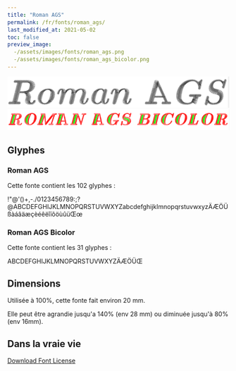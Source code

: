 ```yaml
---
title: "Roman AGS"
permalink: /fr/fonts/roman_ags/
last_modified_at: 2021-05-02
toc: false
preview_image: 
  -/assets/images/fonts/roman_ags.png  
  -/assets/images/fonts/roman_ags_bicolor.png
---
```

![Roman AGS](/assets/images/fonts/roman_ags.png)
![Roman AGS_bicolor](/assets/images/fonts/roman_ags_bicolor.png)

## Glyphes
### Roman AGS 

Cette fonte contient les 102 glyphes :
	
!"@'()+,-./0123456789:;?@ABCDEFGHIJKLMNOPQRSTUVWXYZabcdefghijklmnopqrstuvwxyzÄÆÖÜßàáâäæçèéêëîïôöùûüŒœ

### Roman AGS Bicolor

Cette fonte contient les 31 glyphes :
	
ABCDEFGHIJKLMNOPQRSTUVWXYZÄÆÖÜŒ

## Dimensions

Utilisée à 100%, cette fonte fait environ 20 mm.

Elle peut être agrandie jusqu'a 140% (env 28 mm) ou diminuée jusqu'à 80% (env 16mm).

## Dans la vraie vie

[Download Font License](https://github.com/inkstitch/inkstitch/tree/main/fonts/romanaugusa/LICENSE)
